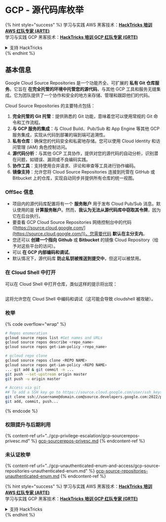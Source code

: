 # GCP - 源代码库枚举

{% hint style="success" %}
学习与实践 AWS 黑客技术：<img src="../../../.gitbook/assets/image (1).png" alt="" data-size="line">[**HackTricks 培训 AWS 红队专家 (ARTE)**](https://training.hacktricks.xyz/courses/arte)<img src="../../../.gitbook/assets/image (1).png" alt="" data-size="line">\
学习与实践 GCP 黑客技术：<img src="../../../.gitbook/assets/image (2).png" alt="" data-size="line">[**HackTricks 培训 GCP 红队专家 (GRTE)**<img src="../../../.gitbook/assets/image (2).png" alt="" data-size="line">](https://training.hacktricks.xyz/courses/grte)

<details>

<summary>支持 HackTricks</summary>

* 查看 [**订阅计划**](https://github.com/sponsors/carlospolop)!
* **加入** 💬 [**Discord 群组**](https://discord.gg/hRep4RUj7f) 或 [**Telegram 群组**](https://t.me/peass) 或 **在** **Twitter** 🐦 **上关注我们** [**@hacktricks\_live**](https://twitter.com/hacktricks\_live)**.**
* **通过向** [**HackTricks**](https://github.com/carlospolop/hacktricks) 和 [**HackTricks Cloud**](https://github.com/carlospolop/hacktricks-cloud) GitHub 仓库提交 PR 分享黑客技巧。

</details>
{% endhint %}

## 基本信息 <a href="#reviewing-cloud-git-repositories" id="reviewing-cloud-git-repositories"></a>

Google Cloud Source Repositories 是一个功能齐全、可扩展的 **私有 Git 仓库服务**。它旨在 **在完全托管的环境中托管您的源代码**，与其他 GCP 工具和服务无缝集成。它为团队提供了一个协作和安全的地方来存储、管理和跟踪他们的代码。

Cloud Source Repositories 的主要特点包括：

1. **完全托管的 Git 托管**：提供熟悉的 Git 功能，意味着您可以使用常规的 Git 命令和工作流程。
2. **与 GCP 服务的集成**：与 Cloud Build、Pub/Sub 和 App Engine 等其他 GCP 服务集成，实现从代码到部署的端到端可追溯性。
3. **私有仓库**：确保您的代码安全和私密地存储。您可以使用 Cloud Identity 和访问管理 (IAM) 角色控制访问。
4. **源代码分析**：与其他 GCP 工具协作，提供对您的源代码的自动分析，识别潜在问题，如错误、漏洞或不良编码实践。
5. **协作工具**：支持使用合并请求、评论和审查等工具进行协作编码。
6. **镜像支持**：允许您将 Cloud Source Repositories 连接到托管在 GitHub 或 Bitbucket 上的仓库，实现自动同步并提供所有仓库的统一视图。

### OffSec 信息 <a href="#reviewing-cloud-git-repositories" id="reviewing-cloud-git-repositories"></a>

* 项目内的源代码库配置将有一个 **服务账户** 用于发布 Cloud Pub/Sub 消息。默认使用的是 **计算服务账户**。然而，**我认为无法从源代码库中窃取其令牌**，因为它在后台执行。
* 要查看 GCP Cloud Source Repositories 网络控制台中的代码 ([https://source.cloud.google.com/](https://source.cloud.google.com/))，您需要代码 **默认在主分支内**。
* 您还可以 **创建一个指向** **Github** 或 **Bitbucket** 的镜像 Cloud Repository（给予对这些平台的访问）。
* 可以 **在 GCP 内部编码和调试**。
* 默认情况下，源代码库 **防止私钥被推送到提交中**，但这可以被禁用。

### 在 Cloud Shell 中打开

可以在 Cloud Shell 中打开仓库，类似这样的提示将出现：

<figure><img src="../../../.gitbook/assets/image (325).png" alt=""><figcaption></figcaption></figure>

这将允许您在 Cloud Shell 中编码和调试（这可能会导致 cloudshell 被攻破）。

### 枚举

{% code overflow="wrap" %}
```bash
# Repos enumeration
gcloud source repos list #Get names and URLs
gcloud source repos describe <repo_name>
gcloud source repos get-iam-policy <repo_name>

# gcloud repo clone
gcloud source repos clone <REPO NAME>
gcloud source repos get-iam-policy <REPO NAME>
... git add & git commit -m ...
git push --set-upstream origin master
git push -u origin master

# Access via git
## To add a SSH key go to https://source.cloud.google.com/user/ssh_keys (no gcloud command)
git clone ssh://username@domain.com@source.developers.google.com:2022/p/<proj-name>/r/<repo-name>
git add, commit, push...
```
{% endcode %}

### 权限提升与后期利用

{% content-ref url="../gcp-privilege-escalation/gcp-sourcerepos-privesc.md" %}
[gcp-sourcerepos-privesc.md](../gcp-privilege-escalation/gcp-sourcerepos-privesc.md)
{% endcontent-ref %}

### 未认证枚举

{% content-ref url="../gcp-unauthenticated-enum-and-access/gcp-source-repositories-unauthenticated-enum.md" %}
[gcp-source-repositories-unauthenticated-enum.md](../gcp-unauthenticated-enum-and-access/gcp-source-repositories-unauthenticated-enum.md)
{% endcontent-ref %}

{% hint style="success" %}
学习与实践 AWS 黑客技术：<img src="../../../.gitbook/assets/image (1).png" alt="" data-size="line">[**HackTricks 培训 AWS 红队专家 (ARTE)**](https://training.hacktricks.xyz/courses/arte)<img src="../../../.gitbook/assets/image (1).png" alt="" data-size="line">\
学习与实践 GCP 黑客技术：<img src="../../../.gitbook/assets/image (2).png" alt="" data-size="line">[**HackTricks 培训 GCP 红队专家 (GRTE)**<img src="../../../.gitbook/assets/image (2).png" alt="" data-size="line">](https://training.hacktricks.xyz/courses/grte)

<details>

<summary>支持 HackTricks</summary>

* 查看 [**订阅计划**](https://github.com/sponsors/carlospolop)!
* **加入** 💬 [**Discord 群组**](https://discord.gg/hRep4RUj7f) 或 [**Telegram 群组**](https://t.me/peass) 或 **在** **Twitter** 🐦 [**@hacktricks\_live**](https://twitter.com/hacktricks\_live)** 上关注我们。**
* **通过向** [**HackTricks**](https://github.com/carlospolop/hacktricks) 和 [**HackTricks Cloud**](https://github.com/carlospolop/hacktricks-cloud) GitHub 仓库提交 PR 分享黑客技巧。

</details>
{% endhint %}
